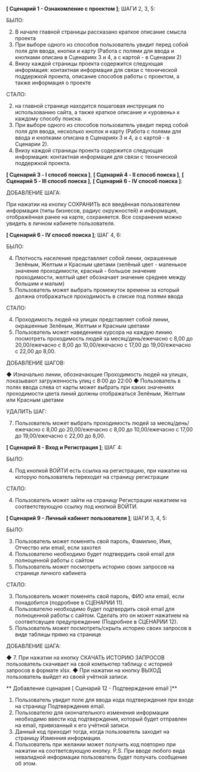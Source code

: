 **[ Сценарий 1 - Ознакомление с проектом ]**; ШАГИ 2, 3, 5:

БЫЛО:

2. В начале главной страницы рассказано краткое описание смысла проекта
3. При выборе одного из способов пользователь увидит перед собой поля для ввода, кнопки и карту (Работа с полями для ввода и кнопками описана в Сценариях 3 и 4, а с картой - в Сценарии 2)
5. Внизу каждой страницы проекта содержится следующая информация: контактная информация для связи с технической поддержкой проекта, описание способов работы с проектом, а также информация о проекте

СТАЛО:

2. на главной странице находится пошаговая инструкция по использованию сайта, а также краткое описание и «уровень» к каждому способу поиска.
3. При выборе одного из способов пользователь увидит перед собой поля для ввода, несколько кнопок и карту (Работа с полями для ввода и кнопками описана в Сценариях 3 и 4, а с картой - в Сценарии 2).
5. Внизу каждой страницы проекта содержится следующая информация: контактная информация для связи с технической поддержкой проекта.

**[ Сценарий 3 - I способ поиска ]**, **[ Сценарий 4 - II способ поиска ]**, **[ Сценарий 5 - III способ поиска ]**, **[ Сценарий 6 - IV способ поиска ]**:

ДОБАВЛЕНИЕ ШАГА:

При нажатии на кнопку СОХРАНИТЬ вся введённая пользователем информация (типы бизнесов, радиус окружностей) и информация, отображённая ранее на карте, сохраняется. Все сохранения можно увидеть в личном кабинете пользователя.

**[ Сценарий 6 - IV способ поиска ]**; ШАГ 4, 6:

БЫЛО:

4. Плотность населения представляет собой линии, окрашенные Зелёным, Желтым и Красным цветами (зелёный цвет - маленькое значение проходимости, красный - большое значение проходимости, желтый цвет обозначает значение среднее между большим и малым)
6. Пользователь может выбрать промежуток времени за который должна отображаться проходимость в списке под полями ввода

СТАЛО:

4. Проходимость людей на улицах представляет собой линии, окрашенные Зелёным, Желтым и Красным цветами
6. Пользователь может наведением курсора на каждую линию посмотреть проходимость людей за месяц/день/ежечасно с 8,00 до 20,00/ежечасно с 8,00 до 10,00/ежечасно с 17,00 до 19,00/ежечасно с 22,00 до 8,00.

ДОБАВЛЕНИЕ ШАГОВ:

◆ Изначально линии, обозначающие Проходимость людей на улицах, показывают загруженность улиц с 8:00 до 22:00
◆ Пользователь в полях ввода слева от карты может выбрать при каких значениях проходимости цвета линий должны отображаться Зелёным, Желтым или Красным цветами

УДАЛИТЬ ШАГ:

7. Пользователь может выбрать проходимость людей за месяц/день/ежечасно с 8,00 до 20,00/ежечасно с 8,00 до 10,00/ежечасно с 17,00 до 19,00/ежечасно с 22,00 до 8,00.

**[ Сценарий 8 - Вход и Регистрация ]**; ШАГ 4:

БЫЛО:

4. Под кнопкой ВОЙТИ есть ссылка на регистрацию, при нажатии на которую пользователь переходит на страницу регистрации

СТАЛО:

4. Пользователь может зайти на страницу Регистрации нажатием на соответствующую ссылку под кнопкой ВОЙТИ.

**[ Сценарий 9 - Личный кабинет пользователя ]**; ШАГИ 3, 4, 5:

БЫЛО:

3. Пользователь может поменять свой пароль, Фамилию, Имя, Отчество или email, если захотел
4. Пользователю необходимо будет подтвердить свой email для полноценной работы с сайтом
5. Пользователь может посмотреть историю своих запросов на странице личного кабинета

СТАЛО:

3. Пользователь может поменять свой пароль, ФИО или email, если понадобится (подробнее в СЦЕНАРИИ 11).
4. Пользователю необходимо будет подтвердить свой email для полноценной работы с сайтом. Сделать это он может нажатием на соответсвущее предупреждение (Подробнее в СЦЕНАРИИ 12).
5. Пользователь может посмотреть/скрыть историю своих запросов в виде таблицы прямо на странице

ДОБАВЛЕНИЕ ШАГА:

◆ 7. При нажатии на кнопку СКАЧАТЬ ИСТОРИЮ ЗАПРОСОВ пользователь скачивает на свой компьютер таблицу с историей запросов в формате xlsx.
◆ При нажатии на кнопку ВЫХОД пользователь выйдет из своей учётной записи.

** Добавление сценария [ Сценарий 12 - Подтверждение email ]**

1. Пользователь увидит поле для ввода кода подтверждения при входе на страницу Подтверждения email.
2. Пользователю для окончательного изменения информации необходимо ввести код подтверждения, который будет отправлен на email, привязанный к его учётной записи.
3. Данный код приходит тогда, когда пользователь заходит на страницу Изменния информации.
4. Пользователь при желании может получить код повторно при нажатии на соответсвующую кнопку.
P.S. При вводе любого вида невалидной информации пользователь будет получать сообщение об этом.
